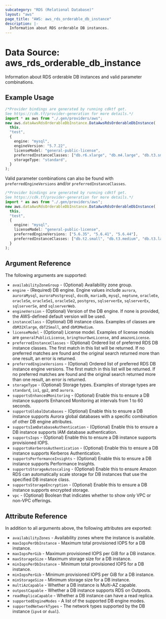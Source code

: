 ```yaml
---
subcategory: "RDS (Relational Database)"
layout: "aws"
page_title: "AWS: aws_rds_orderable_db_instance"
description: |-
  Information about RDS orderable DB instances.
---
```


# Data Source: aws\_rds\_orderable\_db\_instance

Information about RDS orderable DB instances and valid parameter combinations.

## Example Usage

```typescript
/*Provider bindings are generated by running cdktf get.
See https://cdk.tf/provider-generation for more details.*/
import * as aws from "./.gen/providers/aws";
new aws.dataAwsRdsOrderableDbInstance.DataAwsRdsOrderableDbInstance(
  this,
  "test",
  {
    engine: "mysql",
    engineVersion: "5.7.22",
    licenseModel: "general-public-license",
    preferredInstanceClasses: ["db.r6.xlarge", "db.m4.large", "db.t3.small"],
    storageType: "standard",
  }
);

```

Valid parameter combinations can also be found with `preferredEngineVersions` and/or `preferredInstanceClasses`.

```typescript
/*Provider bindings are generated by running cdktf get.
See https://cdk.tf/provider-generation for more details.*/
import * as aws from "./.gen/providers/aws";
new aws.dataAwsRdsOrderableDbInstance.DataAwsRdsOrderableDbInstance(
  this,
  "test",
  {
    engine: "mysql",
    licenseModel: "general-public-license",
    preferredEngineVersions: ["5.6.35", "5.6.41", "5.6.44"],
    preferredInstanceClasses: ["db.t2.small", "db.t3.medium", "db.t3.large"],
  }
);

```

## Argument Reference

The following arguments are supported:

* `availabilityZoneGroup` - (Optional) Availability zone group.
* `engine` - (Required) DB engine. Engine values include `aurora`, `auroraMysql`, `auroraPostgresql`, `docdb`, `mariadb`, `mysql`, `neptune`, `oracleEe`, `oracleSe`, `oracleSe1`, `oracleSe2`, `postgres`, `sqlserverEe`, `sqlserverEx`, `sqlserverSe`, and `sqlserverWeb`.
* `engineVersion` - (Optional) Version of the DB engine. If none is provided, the AWS-defined default version will be used.
* `instanceClass` - (Optional) DB instance class. Examples of classes are `dbM32Xlarge`, `dbT2Small`, and `dbM3Medium`.
* `licenseModel` - (Optional) License model. Examples of license models are `generalPublicLicense`, `bringYourOwnLicense`, and `amazonLicense`.
* `preferredInstanceClasses` - (Optional) Ordered list of preferred RDS DB instance classes. The first match in this list will be returned. If no preferred matches are found and the original search returned more than one result, an error is returned.
* `preferredEngineVersions` - (Optional) Ordered list of preferred RDS DB instance engine versions. The first match in this list will be returned. If no preferred matches are found and the original search returned more than one result, an error is returned.
* `storageType` - (Optional) Storage types. Examples of storage types are `standard`, `io1`, `gp2`, and `aurora`.
* `supportsEnhancedMonitoring` - (Optional) Enable this to ensure a DB instance supports Enhanced Monitoring at intervals from 1 to 60 seconds.
* `supportsGlobalDatabases` - (Optional) Enable this to ensure a DB instance supports Aurora global databases with a specific combination of other DB engine attributes.
* `supportsIamDatabaseAuthentication` - (Optional) Enable this to ensure a DB instance supports IAM database authentication.
* `supportsIops` - (Optional) Enable this to ensure a DB instance supports provisioned IOPS.
* `supportsKerberosAuthentication` - (Optional) Enable this to ensure a DB instance supports Kerberos Authentication.
* `supportsPerformanceInsights` - (Optional) Enable this to ensure a DB instance supports Performance Insights.
* `supportsStorageAutoscaling` - (Optional) Enable this to ensure Amazon RDS can automatically scale storage for DB instances that use the specified DB instance class.
* `supportsStorageEncryption` - (Optional) Enable this to ensure a DB instance supports encrypted storage.
* `vpc` - (Optional) Boolean that indicates whether to show only VPC or non-VPC offerings.

## Attribute Reference

In addition to all arguments above, the following attributes are exported:

* `availabilityZones` - Availability zones where the instance is available.
* `maxIopsPerDbInstance` - Maximum total provisioned IOPS for a DB instance.
* `maxIopsPerGib` - Maximum provisioned IOPS per GiB for a DB instance.
* `maxStorageSize` - Maximum storage size for a DB instance.
* `minIopsPerDbInstance` - Minimum total provisioned IOPS for a DB instance.
* `minIopsPerGib` - Minimum provisioned IOPS per GiB for a DB instance.
* `minStorageSize` - Minimum storage size for a DB instance.
* `multiAzCapable` - Whether a DB instance is Multi-AZ capable.
* `outpostCapable` - Whether a DB instance supports RDS on Outposts.
* `readReplicaCapable` - Whether a DB instance can have a read replica.
* `supportedEngineModes` - A list of the supported DB engine modes.
* `supportedNetworkTypes` - The network types supported by the DB instance (`ipv4` or `dual`).
